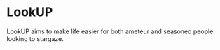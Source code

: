 # LookUP
 LookUP aims to make life easier for both ameteur and seasoned people looking to stargaze. 
